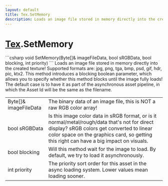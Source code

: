 ```yaml
---
layout: default
title: Tex.SetMemory
description: Loads an image file stored in memory directly into the created texture! Supported formats are. jpg, png, tga, bmp, psd, gif, hdr, pic, ktx2. This method introduces a blocking boolean parameter, which allows you to specify whether this method blocks until the image fully loads! The default case is to have it as part of the asynchronous asset pipeline, in which the Asset Id will be the same as the filename.
---
```

# [Tex]({{site.url}}/Pages/StereoKit/Tex.html).SetMemory

<div class='signature' markdown='1'>
```csharp
void SetMemory(Byte[]& imageFileData, bool sRGBData, bool blocking, int priority)
```
Loads an image file stored in memory directly into
the created texture! Supported formats are: jpg, png, tga,
bmp, psd, gif, hdr, pic, ktx2. This method introduces a blocking
boolean parameter, which allows you to specify whether this
method blocks until the image fully loads! The default case
is to have it as part of the asynchronous asset pipeline, in
which the Asset Id will be the same as the filename.
</div>

|  |  |
|--|--|
|Byte[]& imageFileData|The binary data of an image file,             this is NOT a raw RGB color array!|
|bool sRGBData|Is this image color data in sRGB format,             or is it normal/metal/rough/data that's not for direct display?             sRGB colors get converted to linear color space on the graphics             card, so getting this right can have a big impact on visuals.|
|bool blocking|Will this method wait for the image              to load. By default, we try to load it asynchronously.|
|int priority|The priority sort order for this asset in             the async loading system. Lower values mean loading sooner.|




